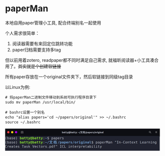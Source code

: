 # paperMan 

本地自用paper管理小工具, 配合终端别名一起使用

个人需求很简单：
1. 阅读器需要有来回定位跳转功能 
2. paper归档需要支持多tag

但以前用着zotero, readpaper都不同时满足自己需求, 就福昕阅读器+小工具凑合用了。~~其实就是个创建软链接~~

所有paper存放在一个original文件夹下，然后软链接到同级tag目录

以Linux为例:
```shell
# 将paperMan二进制文件移动到系统可执行程序目录下
sudo mv paperMan /usr/local/bin/

# bashrc设置一个别名
echo "alias papers='cd ~/papers/original'" >> ~/.bashrc
source ~/.bashrc
```

![img](./img/1.png)